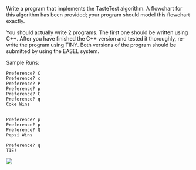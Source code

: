 Write a program that implements the TasteTest algorithm. A flowchart for this algorithm has been provided; your program should model this flowchart exactly.
 
You should actually write 2 programs. The first one should be written using C++. After you have finished the C++ version and tested it thoroughly, re-write the program using TINY. Both versions of the program should be submitted by using the EASEL system.
 
Sample Runs:

```
Preference? C
Preference? c
Preference? P
Preference? p
Preference? C
Preference? q
Coke Wins


Preference? p
Preference? p
Preference? Q
Pepsi Wins

Preference? q
TIE!
```

<img src="http://i.imgur.com/0sEFtgw.gif">
